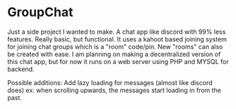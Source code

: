 # GroupChat

Just a side project I wanted to make. A chat app like discord with 99% less features. Really basic, but functional.
It uses a kahoot based joining system for joining chat groups which is a "room" code/pin. New "rooms" can also be created with ease. 
I am planning on making a decentralized version of this chat app, but for now it runs on a web server using PHP and MYSQL for backend.

Possible additions:
Add lazy loading for messages (almost like discord does) ex: when scrolling upwards, the messages start loading in from the past.
